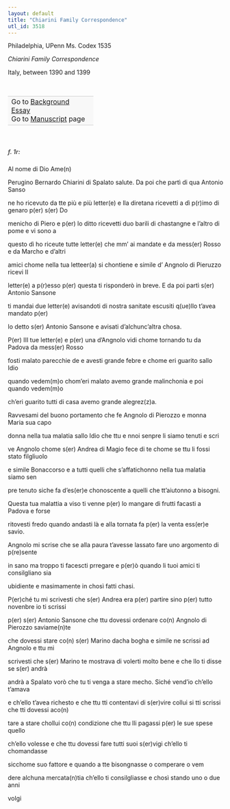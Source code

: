 ```yaml
---
layout: default
title: "Chiarini Family Correspondence"
utl_id: 3518
---
```



Philadelphia, UPenn Ms. Codex 1535


*Chiarini Family Correspondence*


Italy, between 1390 and 1399


 

<table border="0.5" cellpadding="1" cellspacing="1" style="width: 200px; background-color:#F8F8F8;"><tbody style="border-color:#ccc"><tr style="border-color:#ccc"><td>Go to <a href="https://centerfordigitalhumanities.github.io/Newberry-Italian-paleography/essay/308" target="_blank">Background Essay</a><br />
			Go to <a href="https://centerfordigitalhumanities.github.io/Newberry-Italian-paleography/www/record.html?id=308" target="_blank">Manuscript</a> page</td>
</tr></tbody></table>
 


<h5 style="color:#555;">f. 1r:</h5>

Al nome di Dio Ame(n)


Perugino Bernardo Chiarini di Spalato salute. Da poi che partì di qua Antonio Sanso


ne ho ricevuto da tte più e più letter(e) e lla diretana ricevetti a dì p(r)imo di genaro p(er) s(er) Do


menicho di Piero e p(er) lo ditto ricevetti duo barili di chastangne e l’altro di pome e vi sono a


questo dì ho riceute tutte letter(e) che mm’ ai mandate e da mess(er) Rosso e da Marcho e d’altri


amici chome nella tua letteer(a) si chontiene e simile d’ Angnolo di Pieruzzo ricevi II


letter(e) a p(r)esso p(er) questa ti risponderò in breve. E da poi partì s(er) Antonio Sansone


ti mandai due letter(e) avisandoti di nostra sanitate escusiti q(ue)llo t’avea mandato p(er)


lo detto s(er) Antonio Sansone e avisati d’alchunc’altra chosa.


P(er) III tue letter(e) e p(er) una d’Angnolo vidi chome tornando tu da Padova da mess(er) Rosso


fosti malato parecchie de e avesti grande febre e chome eri guarito sallo Idio


quando vedem(m)o chom’eri malato avemo grande malinchonia e poi quando vedem(m)o


ch’eri guarito tutti di casa avemo grande alegrez(z)a.


Ravvesami del buono portamento che fe Angnolo di Pierozzo e monna Maria sua capo


donna nella tua malatia sallo Idio che ttu e nnoi senpre li siamo tenuti e scri


ve Angnolo chome s(er) Andrea di Magio fece di te chome se ttu li fossi stato filgliuolo


e simile Bonaccorso e a tutti quelli che s’affatichonno nella tua malatia siamo sen


pre tenuto siche fa d’es(er)e chonoscente a quelli che tt’aiutonno a bisogni.


Questa tua malattia a viso ti venne p(er) lo mangare di frutti facasti a Padova e forse


ritovesti fredo quando andasti là e alla tornata fa p(er) la venta ess(er)e savio.


Angnolo mi scrise che se alla paura t’avesse lassato fare uno argomento di p(re)sente


in sano ma troppo ti facescti prregare e p(er)ò quando li tuoi amici ti consilgliano sia


ubidiente e masimamente in chosì fatti chasi.


P(er)ché tu mi scrivesti che s(er) Andrea era p(er) partire sino p(er) tutto novenbre io ti scrissi


p(er) s(er) Antonio Sansone che ttu dovessi ordenare co(n) Angnolo di Pierozzo saviame(n)te


che dovessi stare co(n) s(er) Marino dacha bogha e simile ne scrissi ad Angnolo e ttu mi


scrivesti che s(er) Marino te mostrava di volerti molto bene e che llo ti disse se s(er) andrà


andrà a Spalato vorò che tu ti venga a stare mecho. Siché vend’io ch’ello t’amava


e ch’ello t’avea richesto e che ttu tti contentavi di s(er)vire collui si tti scrissi che tti dovessi aco(n)


tare a stare chollui co(n) condizione che ttu lli pagassi p(er) le sue spese quello


ch’ello volesse e che ttu dovessi fare tutti suoi s(er)vigi ch’ello ti chomandasse


sicchome suo fattore e quando a tte bisongnasse o comperare o vem


dere alchuna mercata(n)tia ch’ello ti consilgliasse e chosì stando uno o due anni


volgi

